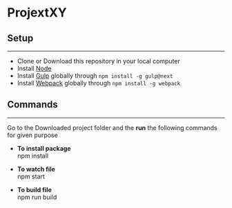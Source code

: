 # ProjextXY

## Setup

---

- Clone or Download this repository in your local computer
- Install [Node](https://nodejs.org/)
- Install [Gulp](https://gulpjs.com/) globally through `npm install -g gulp@next`
- Install [Webpack](https://webpack.js.org/) globally through `npm install -g webpack`

## Commands

---

Go to the Downloaded project folder and the **run** the following commands for given purpose

- **To install package**  
  npm install

- **To watch file**  
  npm start

- **To build file**  
  npm run build
